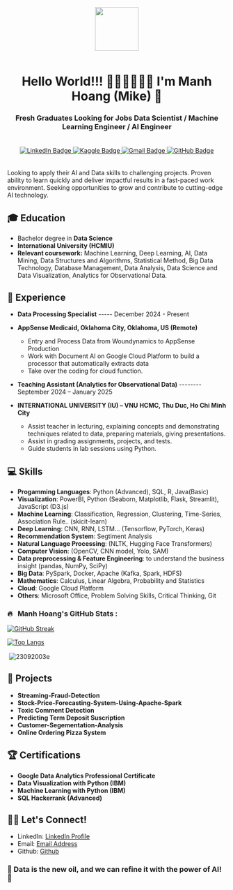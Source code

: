 <div id="header" align="center">
  <img src="https://media2.giphy.com/media/v1.Y2lkPTc5MGI3NjExYXBydDJ6cjRrdHdyYWc0cDNzM2c0MWEzZmc4ZzVidHNxdm1iOTdnMSZlcD12MV9pbnRlcm5hbF9naWZfYnlfaWQmY3Q9Zw/f4ztZcdm9Fi90vL4Zd/giphy.gif" width="100"/>
</div>

<p align="center"><img src="https://komarev.com/ghpvc/?username=23092003e&style=flat-square&color=green" alt=""></p>

<h1 align="center">Hello World!!! 👋🏻👋🏻👋🏻 I'm Manh Hoang (Mike) 🤖 </h1>
<h3 align="center"> Fresh Graduates Looking for Jobs Data Scientist / Machine Learning Engineer / AI Engineer </h3>

<div align="center" style="padding: 20px;">
  <div id="badges">
    <a href="https://www.linkedin.com/in/hvmanh2309/">
      <img src="https://img.shields.io/badge/LinkedIn-blue?style=for-the-badge&logo=linkedin&logoColor=white" alt="LinkedIn Badge"/>
    </a>
    <a href="https://www.kaggle.com/mnhhongzz">
      <img src="https://img.shields.io/badge/Kaggle-white?style=for-the-badge&logo=kaggle&logoColor=blue" alt="Kaggle Badge"/>
    </a>
    <a href="mailto:hoangvanmanh2309@gmail.com">
      <img src="https://img.shields.io/badge/Gmail-red?style=for-the-badge&logo=gmail&logoColor=white" alt="Gmail Badge"/>
    </a>
    <a href="https://github.com/23092003e">
      <img src="https://img.shields.io/badge/GitHub-black?style=for-the-badge&logo=github&logoColor=white" alt="GitHub Badge"/>
    </a>
  </div>
</div>


Looking to apply their AI and Data skills to challenging projects. Proven ability to learn quickly and deliver impactful results in a fast-paced work environment. Seeking opportunities to grow and contribute to cutting-edge AI technology.  

## 🎓 Education
- Bachelor degree in **Data Science**
- **International University (HCMIU)**
- **Relevant coursework:** Machine Learning, Deep Learning, AI, Data Mining, Data Structures and Algorithms, Statistical Method, Big Data Technology, Database Management, Data Analysis, Data Science and Data Visualization, Analytics for Observational Data.

## 🔭 Experience
- **Data Processing Specialist** ----- December 2024 - Present
- **AppSense Medicaid, Oklahoma City, Oklahoma, US (Remote)**
  
  - Entry and Process Data from Woundynamics to AppSense Production
  - Work with Document AI on Google Cloud Platform to build a processor that automatically extracts data
  - Take over the coding for cloud function.
  
- **Teaching Assistant (Analytics for Observational Data)** -------- September 2024 – January 2025                  
- **INTERNATIONAL UNIVERSITY (IU) – VNU HCMC, Thu Duc, Ho Chi Minh City**
  - Assist teacher in lecturing, explaining concepts and demonstrating techniques related to data, preparing materials, giving presentations.
  - Assist in grading assignments, projects, and tests.
  - Guide students in lab sessions using Python.

## 💻 Skills
- **Progamming Languages**: Python (Advanced), SQL, R, Java(Basic)
- **Visualization**: PowerBI, Python (Seaborn, Matplotlib, Flask, Streamlit), JavaScript (D3.js)
- **Machine Learning**: Classification, Regression, Clustering, Time-Series, Association Rule.. (skicit-learn)
- **Deep Learning**: CNN, RNN, LSTM... (Tensorflow, PyTorch, Keras)
- **Recommendation System**: Segtiment Analysis
- **Natural Language Processing**: (NLTK, Hugging Face Transformers)
- **Computer Vision**: (OpenCV, CNN model, Yolo, SAM)
- **Data preprocessing & Feature Engineering**: to understand the business insight (pandas, NumPy, SciPy)
- **Big Data**: PySpark, Docker, Apache (Kafka, Spark, HDFS)
- **Mathematics**: Calculus, Linear Algebra, Probability and Statistics
- **Cloud**: Google Cloud Platform
- **Others**: Microsoft Office, Problem Solving Skills, Critical Thinking, Git

### 🔥 &nbsp; Manh Hoang's GitHub Stats :
[![GitHub Streak](https://streak-stats.demolab.com/?user=23092003e&theme=dark&background=000000)](https://git.io/streak-stats)

[![Top Langs](https://github-readme-stats.vercel.app/api/top-langs/?username=23092003e&layout=compact&theme=vision-friendly-dark)](https://github.com/23092003e/github-readme-stats)

<p>&nbsp;<img align="center" src="https://github-readme-stats.vercel.app/api?username=23092003e&show_icons=true&locale=en&theme=vision-friendly-dark" alt="23092003e" /></p>

## 🚀 Projects
- **Streaming-Fraud-Detection**
- **Stock-Price-Forecasting-System-Using-Apache-Spark**
- **Toxic Comment Detection**
- **Predicting Term Deposit Suscription**
- **Customer-Segementation-Analysis**
- **Online Ordering Pizza System**


## 🏆 Certifications
- **Google Data Analytics Professional Certificate**
- **Data Visualization with Python (IBM)**
- **Machine Learning with Python (IBM)**
- **SQL Hackerrank (Advanced)**

## 🤝🏽 Let's Connect!
- LinkedIn: [LinkedIn Profile](https://www.linkedin.com/in/hvmanh2309/)
- Email: [Email Address](mailto:hoangvanmanh2309@gmail.com)
- Github: [Github](https://github.com/23092003e/23092003e/)

### 🤖 Data is the new oil, and we can refine it with the power of AI! 🚀

